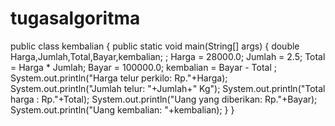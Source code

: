 # tugasalgoritma
public class kembalian {
    public static void main(String[] args)   {
       double Harga,Jumlah,Total,Bayar,kembalian; ;
       Harga = 28000.0;
       Jumlah = 2.5;
       Total = Harga * Jumlah;
       Bayar = 100000.0;
       kembalian = Bayar - Total ;
       System.out.println("Harga telur perkilo: Rp."+Harga);
       System.out.println("Jumlah telur: "+Jumlah+" Kg");
       System.out.println("Total harga : Rp."+Total);
       System.out.println("Uang yang diberikan: Rp."+Bayar);
       System.out.println("Uang kembalian: "+kembalian);
    }
}
